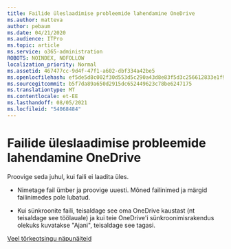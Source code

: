 ```yaml
---
title: Failide üleslaadimise probleemide lahendamine OneDrive
ms.author: matteva
author: pebaum
ms.date: 04/21/2020
ms.audience: ITPro
ms.topic: article
ms.service: o365-administration
ROBOTS: NOINDEX, NOFOLLOW
localization_priority: Normal
ms.assetid: 467477cc-9d4f-47f1-a602-dbf334a42be5
ms.openlocfilehash: ef5de5d8c002f30d553d5c290a43d8e83f5d3c256612833e1f90ca65b6508e09
ms.sourcegitcommit: b5f7da89a650d2915dc652449623c78be6247175
ms.translationtype: MT
ms.contentlocale: et-EE
ms.lasthandoff: 08/05/2021
ms.locfileid: "54068484"
---
```

# <a name="fix-problems-uploading-files-to-onedrive"></a>Failide üleslaadimise probleemide lahendamine OneDrive

Proovige seda juhul, kui faili ei laadita üles.
  
- Nimetage fail ümber ja proovige uuesti. Mõned failinimed ja märgid failinimedes pole lubatud. 
    
- Kui sünkroonite faili, teisaldage see oma OneDrive kaustast (nt teisaldage see töölauale) ja kui teie OneDrive'i sünkroonimisrakendus olekuks kuvatakse "Ajani", teisaldage see tagasi. 
    
[Veel tõrkeotsingu näpunäiteid](https://go.microsoft.com/fwlink/?linkid=873155)
  

